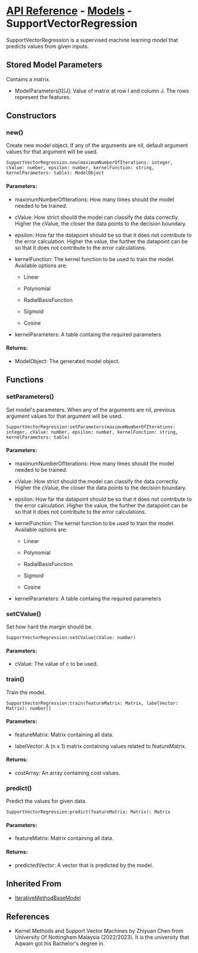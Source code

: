 # [API Reference](../../API.md) - [Models](../Models.md) - SupportVectorRegression

SupportVectorRegression is a supervised machine learning model that predicts values from given inputs.

## Stored Model Parameters

Contains a matrix.  

* ModelParameters[I][J]: Value of matrix at row I and column J. The rows represent the features.

## Constructors

### new()

Create new model object. If any of the arguments are nil, default argument values for that argument will be used.

```
SupportVectorRegression.new(maximumNumberOfIterations: integer, cValue: number, epsilon: number, kernelFunction: string, kernelParameters: table): ModelObject
```

#### Parameters:

* maximumNumberOfIterations: How many times should the model needed to be trained.

* cValue: How strict should the model can classify the data correctly. Higher the cValue, the closer the data points to the decision boundary.

* epsilon: How far the datapoint should be so that it does not contribute to the error calculation. Higher the value, the further the datapoint can be so that it does not contribute to the error calculations.

* kernelFunction: The kernel function to be used to train the model. Available options are:
  
  *  Linear

  *  Polynomial

  *  RadialBasisFunction

  *  Sigmoid

  *  Cosine

* kernelParameters: A table containg the required parameters 

#### Returns:

* ModelObject: The generated model object.

## Functions

### setParameters()

Set model's parameters. When any of the arguments are nil, previous argument values for that argument will be used.

```
SupportVectorRegression:setParameters(maximumNumberOfIterations: integer, cValue: number, epsilon: number, kernelFunction: string, kernelParameters: table)
```

#### Parameters:

* maximumNumberOfIterations: How many times should the model needed to be trained.

* cValue: How strict should the model can classify the data correctly. Higher the cValue, the closer the data points to the decision boundary.

* epsilon: How far the datapoint should be so that it does not contribute to the error calculation. Higher the value, the further the datapoint can be so that it does not contribute to the error calculations.

* kernelFunction: The kernel function to be used to train the model. Available options are:
  
  *  Linear

  *  Polynomial

  *  RadialBasisFunction

  *  Sigmoid

  *  Cosine

* kernelParameters: A table containg the required parameters 

### setCValue()

Set how hard the margin should be.

```
SupportVectorRegression:setCValue(cValue: number)
```

#### Parameters:

* cValue: The value of c to be used.

### train()

Train the model.

```
SupportVectorRegression:train(featureMatrix: Matrix, labelVector: Matrix): number[]
```
#### Parameters:

* featureMatrix: Matrix containing all data.

* labelVector: A (n x 1) matrix containing values related to featureMatrix.

#### Returns:

* costArray: An array containing cost values.

### predict()

Predict the values for given data.

```
SupportVectorRegression:predict(featureMatrix: Matrix): Matrix
```

#### Parameters:

* featureMatrix: Matrix containing all data.

#### Returns:

* predictedVector: A vector that is predicted by the model.

## Inherited From

* [IterativeMethodBaseModel](IterativeMethodBaseModel.md)

## References

* Kernel Methods and Support Vector Machines by Zhiyuan Chen from University Of Nottingham Malaysia (2022/2023). It is the university that Aqwam got his Bachelor's degree in.
